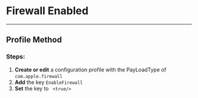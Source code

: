 # Firewall Enabled
------------------------------------
## Profile Method
### Steps:

1. **Create or edit** a configuration profile with the PayLoadType of
```com.apple.firewall```
2. **Add** the key ```EnableFirewall``` 
3. **Set** the key to ``` <true/>```